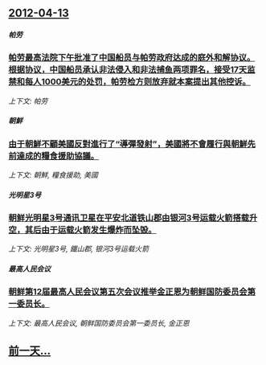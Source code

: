 ## [2012-04-13](/news/2012/04/13/index.md)

##### 帕劳
### [ 帕劳最高法院下午批准了中国船员与帕劳政府达成的庭外和解协议。根据协议，中国船员承认非法侵入和非法捕鱼两项罪名，接受17天监禁和每人1000美元的处罚，帕劳检方则放弃就本案提出其他控诉。](/news/2012/04/13/帕劳最高法院下午批准了中国船员与帕劳政府达成的庭外和解协议-根据协议-中国船员承认非法侵入和非法捕鱼两项罪名-接受17.md)
_上下文: 帕劳_

##### 朝鮮
### [ 由于朝鮮不顧美國反對進行了“導彈發射”，美國將不會履行與朝鮮先前達成的糧食援助協議。](/news/2012/04/13/由于朝鮮不顧美國反對進行了-導彈發射-美國將不會履行與朝鮮先前達成的糧食援助協議.md)
_上下文: 朝鮮, 糧食援助, 美國_

##### 光明星3号
### [朝鲜光明星3号通讯卫星在平安北道铁山郡由银河3号运载火箭搭载升空，其后由于运载火箭发生爆炸而坠毁。](/news/2012/04/13/朝鲜光明星3号通讯卫星在平安北道铁山郡由银河3号运载火箭搭载升空-其后由于运载火箭发生爆炸而坠毁.md)
_上下文: 光明星3号, 鐵山郡, 银河3号运载火箭_

##### 最高人民会议
### [朝鲜第12届最高人民会议第五次会议推举金正恩为朝鲜国防委员会第一委员长。](/news/2012/04/13/朝鲜第12届最高人民会议第五次会议推举金正恩为朝鲜国防委员会第一委员长.md)
_上下文: 最高人民会议, 朝鲜国防委员会第一委员长, 金正恩_

## [前一天...](/news/2012/04/12/index.md)

